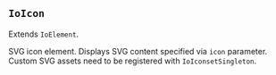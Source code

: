 ## `IoIcon`

Extends `IoElement`.

SVG icon element. Displays SVG content specified via `icon` parameter. Custom SVG assets need to be registered with `IoIconsetSingleton`.

<io-element-demo element="io-icon" properties='{"icon": "icons:link", "stroke": false}' config='{"icon": ["io-option-menu", {"options": ["icons:link", "icons:unlink", "icons:check", "icons:uncheck"]}]}'></io-element-demo>